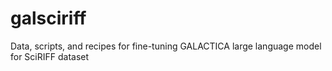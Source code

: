 # galsciriff
Data, scripts, and recipes for fine-tuning GALACTICA large language model for SciRIFF dataset
